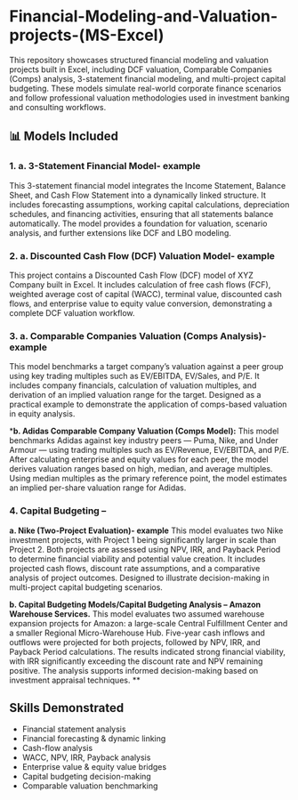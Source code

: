 # Financial-Modeling-and-Valuation-projects-(MS-Excel)
This repository showcases structured financial modeling and valuation projects built in Excel, including DCF valuation, Comparable Companies (Comps) analysis, 3-statement financial modeling, and multi-project capital budgeting. These models simulate real-world corporate finance scenarios and follow professional valuation methodologies used in investment banking and consulting workflows.
## 📊 Models Included

### 1. a. 3-Statement Financial Model- example
This 3-statement financial model integrates the Income Statement, Balance Sheet, and Cash Flow Statement into a dynamically linked structure. It includes forecasting assumptions, working capital calculations, depreciation schedules, and financing activities, ensuring that all statements balance automatically. The model provides a foundation for valuation, scenario analysis, and further extensions like DCF and LBO modeling.

### 2. a. Discounted Cash Flow (DCF) Valuation Model- example
This project contains a Discounted Cash Flow (DCF) model of XYZ Company built in Excel. It includes calculation of free cash flows (FCF), weighted average cost of capital (WACC), terminal value, discounted cash flows, and enterprise value to equity value conversion, demonstrating a complete DCF valuation workflow.

### 3. a. Comparable Companies Valuation (Comps Analysis)- example
This model benchmarks a target company’s valuation against a peer group using key trading multiples such as EV/EBITDA, EV/Sales, and P/E.
It includes company financials, calculation of valuation multiples, and derivation of an implied valuation range for the target.
Designed as a practical example to demonstrate the application of comps-based valuation in equity analysis.

***b. Adidas Comparable Company Valuation (Comps Model):**
This model benchmarks Adidas against key industry peers — Puma, Nike, and Under Armour — using trading multiples such as EV/Revenue, EV/EBITDA, and P/E. After calculating enterprise and equity values for each peer, the model derives valuation ranges based on high, median, and average multiples. Using median multiples as the primary reference point, the model estimates an implied per-share valuation range for Adidas.

### 4. Capital Budgeting – 
**a. Nike (Two-Project Evaluation)- example**
This model evaluates two Nike investment projects, with Project 1 being significantly larger in scale than Project 2.
Both projects are assessed using NPV, IRR, and Payback Period to determine financial viability and potential value creation.
It includes projected cash flows, discount rate assumptions, and a comparative analysis of project outcomes.
Designed to illustrate decision-making in multi-project capital budgeting scenarios.

**b. Capital Budgeting Models/Capital Budgeting Analysis – Amazon Warehouse Services.**
This model evaluates two assumed warehouse expansion projects for Amazon: a large-scale Central Fulfillment Center and a smaller Regional Micro-Warehouse Hub. Five-year cash inflows and outflows were projected for both projects, followed by NPV, IRR, and Payback Period calculations. The results indicated strong financial viability, with IRR significantly exceeding the discount rate and NPV remaining positive. The analysis supports informed decision-making based on investment appraisal techniques.
**

## Skills Demonstrated
- Financial statement analysis
- Financial forecasting & dynamic linking
- Cash-flow analysis
- WACC, NPV, IRR, Payback analysis
- Enterprise value & equity value bridges
- Capital budgeting decision-making
- Comparable valuation benchmarking
 

